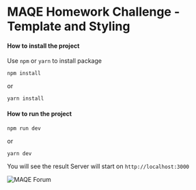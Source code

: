 # MAQE Homework Challenge - Template and Styling

#### How to install the project

Use ``` npm ``` or ``` yarn ``` to install package

``` npm install ```

or

``` yarn install ```

#### How to run the project

``` npm run dev ```

or

``` yarn dev ```

You will see the result
Server will start on ``` http://localhost:3000 ```

![MAQE Forum](https://maqe.github.io/img/template-2021.png)
